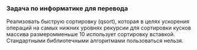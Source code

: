 ### Задача по информатике для перевода
Реализовать быструю сортировку (qsort), которая в целях ускорения операций на самых
нижних уровнях рекурсии для сортировки кусков массива размеромменьше 10 использует
сортировку вставкой. Стандартными библиотечными алгоритмами пользоваться нельзя.
